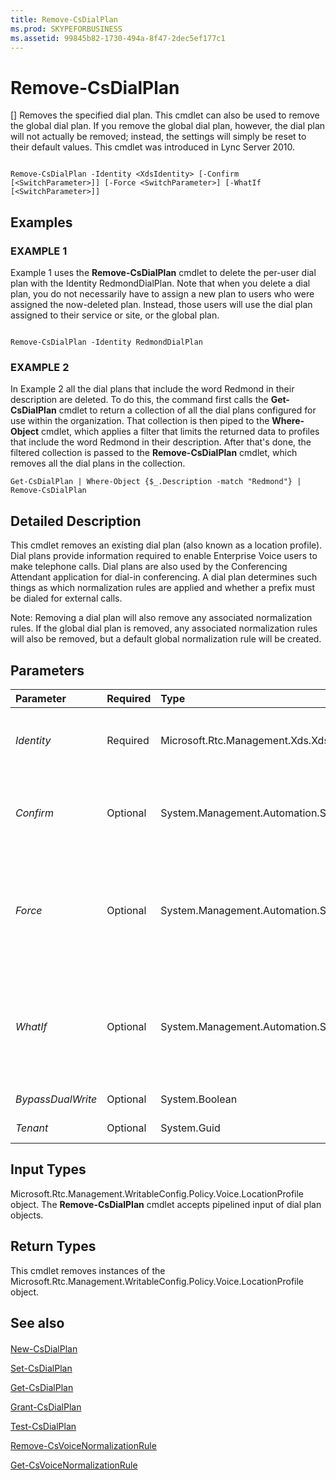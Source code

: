 ```yaml
---
title: Remove-CsDialPlan
ms.prod: SKYPEFORBUSINESS
ms.assetid: 99845b82-1730-494a-8f47-2dec5ef177c1
---
```



# Remove-CsDialPlan
[]
Removes the specified dial plan. This cmdlet can also be used to remove the global dial plan. If you remove the global dial plan, however, the dial plan will not actually be removed; instead, the settings will simply be reset to their default values. This cmdlet was introduced in Lync Server 2010.
  
    
    


```

Remove-CsDialPlan -Identity <XdsIdentity> [-Confirm [<SwitchParameter>]] [-Force <SwitchParameter>] [-WhatIf [<SwitchParameter>]]

```


## Examples


  
    
    

### EXAMPLE 1

Example 1 uses the **Remove-CsDialPlan** cmdlet to delete the per-user dial plan with the Identity RedmondDialPlan. Note that when you delete a dial plan, you do not necessarily have to assign a new plan to users who were assigned the now-deleted plan. Instead, those users will use the dial plan assigned to their service or site, or the global plan.
  
    
    

```

Remove-CsDialPlan -Identity RedmondDialPlan
```


### EXAMPLE 2

In Example 2 all the dial plans that include the word Redmond in their description are deleted. To do this, the command first calls the **Get-CsDialPlan** cmdlet to return a collection of all the dial plans configured for use within the organization. That collection is then piped to the **Where-Object** cmdlet, which applies a filter that limits the returned data to profiles that include the word Redmond in their description. After that's done, the filtered collection is passed to the **Remove-CsDialPlan** cmdlet, which removes all the dial plans in the collection.
  
    
    

```
Get-CsDialPlan | Where-Object {$_.Description -match "Redmond"} | Remove-CsDialPlan
```


## Detailed Description

This cmdlet removes an existing dial plan (also known as a location profile). Dial plans provide information required to enable Enterprise Voice users to make telephone calls. Dial plans are also used by the Conferencing Attendant application for dial-in conferencing. A dial plan determines such things as which normalization rules are applied and whether a prefix must be dialed for external calls.
  
    
    
Note: Removing a dial plan will also remove any associated normalization rules. If the global dial plan is removed, any associated normalization rules will also be removed, but a default global normalization rule will be created.
  
    
    

## Parameters



|**Parameter**|**Required**|**Type**|**Description**|
|:-----|:-----|:-----|:-----|
| _Identity_ <br/> |Required  <br/> |Microsoft.Rtc.Management.Xds.XdsIdentity  <br/> |The unique identifier of the dial plan you want to remove.  <br/> |
| _Confirm_ <br/> |Optional  <br/> |System.Management.Automation.SwitchParameter  <br/> |Prompts you for confirmation before executing the command.  <br/> |
| _Force_ <br/> |Optional  <br/> |System.Management.Automation.SwitchParameter  <br/> |Suppresses any confirmation prompts that would otherwise be displayed before making changes.  <br/> |
| _WhatIf_ <br/> |Optional  <br/> |System.Management.Automation.SwitchParameter  <br/> |Describes what would happen if you executed the command without actually executing the command.  <br/> |
| _BypassDualWrite_ <br/> |Optional  <br/> |System.Boolean  <br/> |PARAMVALUE: $true | $false  <br/> |
| _Tenant_ <br/> |Optional  <br/> |System.Guid  <br/> |PARAMVALUE: Guid  <br/> |
   

## Input Types

Microsoft.Rtc.Management.WritableConfig.Policy.Voice.LocationProfile object. The **Remove-CsDialPlan** cmdlet accepts pipelined input of dial plan objects.
  
    
    

## Return Types

This cmdlet removes instances of the Microsoft.Rtc.Management.WritableConfig.Policy.Voice.LocationProfile object.
  
    
    

## See also


#### 


  
    
    
 [New-CsDialPlan](new-csdialplan.md)
  
    
    
 [Set-CsDialPlan](set-csdialplan.md)
  
    
    
 [Get-CsDialPlan](get-csdialplan.md)
  
    
    
 [Grant-CsDialPlan](grant-csdialplan.md)
  
    
    
 [Test-CsDialPlan](test-csdialplan.md)
  
    
    
 [Remove-CsVoiceNormalizationRule](remove-csvoicenormalizationrule.md)
  
    
    
 [Get-CsVoiceNormalizationRule](get-csvoicenormalizationrule.md)
